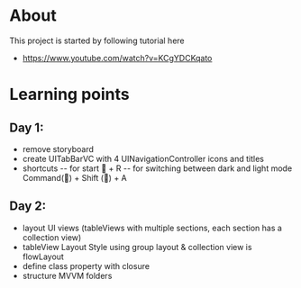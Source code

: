 # About 
This project is started by following tutorial here 
* https://www.youtube.com/watch?v=KCgYDCKqato

# Learning points 
## Day 1:
- remove storyboard 
- create UITabBarVC with 4 UINavigationController icons and titles
- shortcuts 
-- for start 􀆔 + R
-- for switching between dark and light mode Command(􀆔) + Shift (􀆝) + A

## Day 2:
- layout UI views (tableViews with multiple sections, each section has a collection view)
- tableView Layout Style using group layout & collection view is flowLayout
- define class property with closure  
- structure MVVM folders



